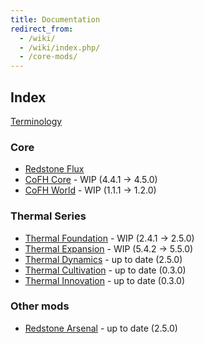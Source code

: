 ```yaml
---
title: Documentation
redirect_from:
  - /wiki/
  - /wiki/index.php/
  - /core-mods/
---
```


Index
-----

[Terminology](/docs/terminology/)

### Core
* [Redstone Flux](/docs/redstone-flux/)
* [CoFH Core](/docs/cofh-core/) - <span class="uk-text-small uk-text-warning">WIP (4.4.1 → 4.5.0)</span>
* [CoFH World](/docs/cofh-world/) - <span class="uk-text-small uk-text-warning">WIP (1.1.1 → 1.2.0)</span>

### Thermal Series
* [Thermal Foundation](/docs/thermal-foundation/) - <span class="uk-text-small uk-text-warning">WIP (2.4.1 → 2.5.0)</span>
* [Thermal Expansion](/docs/thermal-expansion/) - <span class="uk-text-small uk-text-warning">WIP (5.4.2 → 5.5.0)</span>
* [Thermal Dynamics](/docs/thermal-dynamics/) - <span class="uk-text-small uk-text-success">up to date (2.5.0)</span>
* [Thermal Cultivation](/docs/thermal-cultivation/) - <span class="uk-text-small uk-text-success">up to date (0.3.0)</span>
* [Thermal Innovation](/docs/thermal-innovation/) - <span class="uk-text-small uk-text-success">up to date (0.3.0)</span>

### Other mods
* [Redstone Arsenal](/docs/redstone-arsenal/) - <span class="uk-text-small uk-text-success">up to date (2.5.0)</span>
